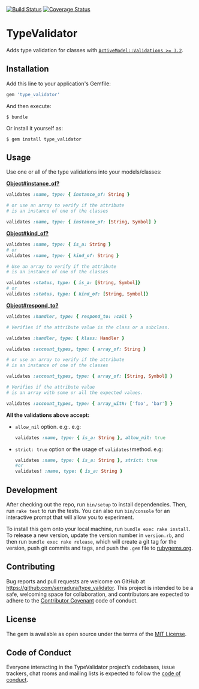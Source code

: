 [![Build Status](https://travis-ci.com/serradura/type_validator.svg?branch=master)](https://travis-ci.com/serradura/type_validator)
[![Coverage Status](https://coveralls.io/repos/github/serradura/type_validator/badge.svg?branch=master)](https://coveralls.io/github/serradura/type_validator?branch=master)

# TypeValidator

Adds type validation for classes with [`ActiveModel::Validations >= 3.2`](https://api.rubyonrails.org/classes/ActiveModel/Validations.html).

## Installation

Add this line to your application's Gemfile:

```ruby
gem 'type_validator'
```

And then execute:

    $ bundle

Or install it yourself as:

    $ gem install type_validator

## Usage

Use one or all of the type validations into your models/classes:

**[Object#instance_of?](https://ruby-doc.org/core-2.6.4/Object.html#method-i-instance_of-3F)**

```ruby
validates :name, type: { instance_of: String }

# or use an array to verify if the attribute
# is an instance of one of the classes

validates :name, type: { instance_of: [String, Symbol] }
```

**[Object#kind_of?](https://ruby-doc.org/core-2.6.4/Object.html#method-i-kind_of-3F)**

```ruby
validates :name, type: { is_a: String }
# or
validates :name, type: { kind_of: String }

# Use an array to verify if the attribute
# is an instance of one of the classes

validates :status, type: { is_a: [String, Symbol]}
# or
validates :status, type: { kind_of: [String, Symbol]}
```

**[Object#respond_to?](https://ruby-doc.org/core-2.6.4/Object.html#method-i-respond_to-3F)**

```ruby
validates :handler, type: { respond_to: :call }
```

```ruby
# Verifies if the attribute value is the class or a subclass.

validates :handler, type: { klass: Handler }
```

```ruby
validates :account_types, type: { array_of: String }

# or use an array to verify if the attribute
# is an instance of one of the classes

validates :account_types, type: { array_of: [String, Symbol] }
```

```ruby
# Verifies if the attribute value
# is an array with some or all the expected values.

validates :account_types, type: { array_with: ['foo', 'bar'] }
```

**All the validations above accept:**
- `allow_nil` option. e.g:. e.g:
    ```ruby
    validates :name, type: { is_a: String }, allow_nil: true
    ```
- `strict: true` option or the usage of `validates!`method. e.g:
    ```ruby
    validates :name, type: { is_a: String }, strict: true
    #or
    validates! :name, type: { is_a: String }
    ```

## Development

After checking out the repo, run `bin/setup` to install dependencies. Then, run `rake test` to run the tests. You can also run `bin/console` for an interactive prompt that will allow you to experiment.

To install this gem onto your local machine, run `bundle exec rake install`. To release a new version, update the version number in `version.rb`, and then run `bundle exec rake release`, which will create a git tag for the version, push git commits and tags, and push the `.gem` file to [rubygems.org](https://rubygems.org).

## Contributing

Bug reports and pull requests are welcome on GitHub at https://github.com/serradura/type_validator. This project is intended to be a safe, welcoming space for collaboration, and contributors are expected to adhere to the [Contributor Covenant](http://contributor-covenant.org) code of conduct.

## License

The gem is available as open source under the terms of the [MIT License](https://opensource.org/licenses/MIT).

## Code of Conduct

Everyone interacting in the TypeValidator project’s codebases, issue trackers, chat rooms and mailing lists is expected to follow the [code of conduct](https://github.com/serradura/type_validator/blob/master/CODE_OF_CONDUCT.md).
